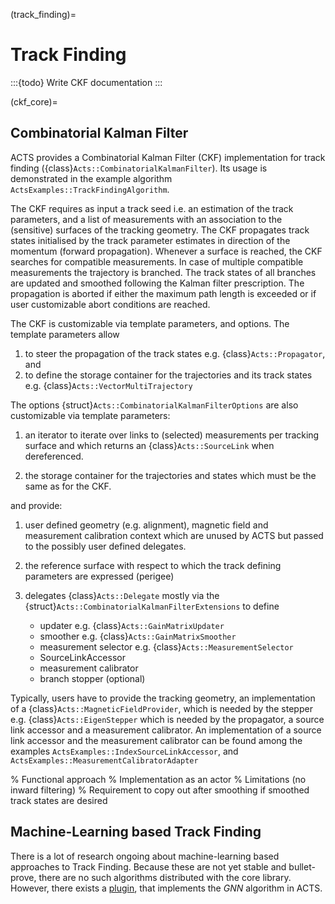 (track_finding)=
# Track Finding

:::{todo}
Write CKF documentation
:::

(ckf_core)=
## Combinatorial Kalman Filter

ACTS provides a Combinatorial Kalman Filter (CKF) implementation for track finding
({class}`Acts::CombinatorialKalmanFilter`). Its usage is demonstrated in the
example algorithm `ActsExamples::TrackFindingAlgorithm`.

The CKF requires as input a track seed i.e. an estimation of the track parameters,
and a list of measurements with an association to the (sensitive) surfaces of the
tracking geometry. The CKF propagates track states initialised by the track
parameter estimates in direction of the momentum (forward propagation). Whenever
a surface is reached, the CKF searches for compatible measurements. In case of multiple
compatible measurements the trajectory is branched. The track states of all
branches are updated and smoothed following the Kalman filter prescription. The
propagation is aborted if either the maximum path length is exceeded or if user
customizable abort conditions are reached.

The CKF is customizable via template parameters, and options. The template parameters
allow

1. to steer the propagation of the track states e.g. {class}`Acts::Propagator`, and
2. to define the storage container for the trajectories and its track states
   e.g. {class}`Acts::VectorMultiTrajectory`

The options {struct}`Acts::CombinatorialKalmanFilterOptions` are also customizable via
template parameters:

1. an iterator to iterate over links to (selected) measurements per tracking
   surface and which returns an {class}`Acts::SourceLink` when dereferenced.

2. the storage container for the trajectories and states which must be the same as
   for the CKF.

and provide:

1. user defined geometry (e.g. alignment), magnetic field and measurement
   calibration context which are unused by ACTS but passed to the possibly
   user defined delegates.

2. the reference surface with respect to which the track defining parameters are
   expressed (perigee)

3. delegates {class}`Acts::Delegate` mostly via the
   {struct}`Acts::CombinatorialKalmanFilterExtensions` to define
   - updater e.g. {class}`Acts::GainMatrixUpdater`
   - smoother e.g. {class}`Acts::GainMatrixSmoother`
   - measurement selector e.g. {class}`Acts::MeasurementSelector`
   - SourceLinkAccessor
   - measurement calibrator
   - branch stopper (optional)

Typically, users have to provide the tracking geometry, an implementation of a
{class}`Acts::MagneticFieldProvider`, which is needed by the stepper
e.g. {class}`Acts::EigenStepper` which is needed by the propagator, a
source link accessor and a measurement calibrator. An implementation of a source link
accessor and the measurement calibrator can be found among the examples
`ActsExamples::IndexSourceLinkAccessor`, and `ActsExamples::MeasurementCalibratorAdapter`


% Functional approach
% Implementation as an actor
% Limitations (no inward filtering)
% Requirement to copy out after smoothing if smoothed track states are desired

## Machine-Learning based Track Finding

There is a lot of research ongoing about machine-learning based approaches to Track Finding. Because these are not yet stable and bullet-prove, there are no such algorithms distributed with the core library. However, there exists a [plugin](gnnplugin), that implements the *GNN* algorithm in ACTS.
